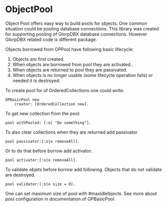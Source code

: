 # ObjectPool
Object Pool offers easy way to build pools for objects. One common situation
could be pooling database connections. This library was created for supporting pooling
of GlorpDBX database connections. However GlorpDBX related code is different
package.

Objects borrowed from OPPool have following basic lifecycle:

1. Objects are first created.
2. When objects are borrowed from pool they are activated..
3. When objects are returned to pool they are passivated.
4. When objects is no longer usable (some lifecycle operation fails) or needed it is destroyed.

To create pool for of OrderedCollections one could write:
```Smalltalk
OPBasicPool new
	creator: [OrderedCollection new].
```
To get new collection from the pool:
```Smalltalk
pool withPooled: [:o| "Do something"].
```	
To also clear collections when they are returned add passivator
```Smalltalk
pool passivator:[:o|o removeAll].
```	
Or to do that before borrow add activator:
```Smalltalk
pool activator:[:o|o removeAll].
```
To validate objets before borrow add following. Objects that do not validate are destroyed.
```Smalltalk
pool validator:[:o|o size = 0].
```
One can set maximum size of pool with #maxIdleIbjects. See more about pool configuration
in documentation of OPBasicPool.
